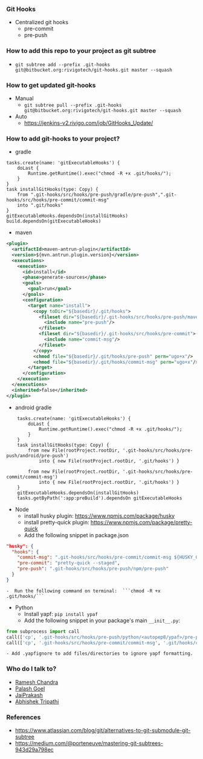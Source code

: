 ### Git Hooks 
* Centralized git hooks
   * pre-commit
   * pre-push 

### How to add this repo to your project as git subtree
* `git subtree add --prefix .git-hooks git@bitbucket.org:rivigotech/git-hooks.git master --squash`

### How to get updated git-hooks
* Manual
  * `git subtree pull --prefix .git-hooks git@bitbucket.org:rivigotech/git-hooks.git master --squash`
* Auto
  *  https://jenkins-v2.rivigo.com/job/GitHooks_Update/

### How to add git-hooks to your project?
* gradle
```
tasks.create(name: 'gitExecutableHooks') {
    doLast {
        Runtime.getRuntime().exec("chmod -R +x .git/hooks/");
    }
}
task installGitHooks(type: Copy) {
    from ".git-hooks/src/hooks/pre-push/gradle/pre-push",".git-hooks/src/hooks/pre-commit/commit-msg"
    into ".git/hooks"
}
gitExecutableHooks.dependsOn(installGitHooks)
build.dependsOn(gitExecutableHooks)
```

* maven

```xml
<plugin>
  <artifactId>maven-antrun-plugin</artifactId>
  <version>${mvn.antrun.plugin.version}</version>
  <executions>
    <execution>
      <id>install</id>
      <phase>generate-sources</phase>
      <goals>
        <goal>run</goal>
      </goals>
      <configuration>
        <target name="install">
          <copy toDir="${basedir}/.git/hooks">
            <fileset dir="${basedir}/.git-hooks/src/hooks/pre-push/maven">
              <include name="pre-push"/>
            </fileset>
            <fileset dir="${basedir}/.git-hooks/src/hooks/pre-commit">
              <include name="commit-msg"/>
            </fileset>
          </copy>
          <chmod file="${basedir}/.git/hooks/pre-push" perm="ugo+x"/>
          <chmod file="${basedir}/.git/hooks/commit-msg" perm="ugo+x"/>
        </target>
      </configuration>
    </execution>
  </executions>
  <inherited>false</inherited>
</plugin>
```
      
* android gradle

```
    tasks.create(name: 'gitExecutableHooks') {
        doLast {
            Runtime.getRuntime().exec("chmod -R +x .git/hooks/");
        }
    }
    task installGitHooks(type: Copy) {
        from new File(rootProject.rootDir, '.git-hooks/src/hooks/pre-push/android/pre-push')
            into { new File(rootProject.rootDir, '.git/hooks') }

        from new File(rootProject.rootDir, '.git-hooks/src/hooks/pre-commit/commit-msg')
            into { new File(rootProject.rootDir, '.git/hooks') }
    }
    gitExecutableHooks.dependsOn(installGitHooks)
    tasks.getByPath(':app:preBuild').dependsOn gitExecutableHooks
```

* Node
    - install husky plugin: https://www.npmjs.com/package/husky
    - install pretty-quick plugin: https://www.npmjs.com/package/pretty-quick 
    - Add the following snippet in package.json
```json
"husky": {
  "hooks": {
    "commit-msg": ".git-hooks/src/hooks/pre-commit/commit-msg ${HUSKY_GIT_PARAMS}",
    "pre-commit": "pretty-quick --staged",
    "pre-push": ".git-hooks/src/hooks/pre-push/npm/pre-push"
  }
}
```    
    -  Run the following command on terminal:  ```chmod -R +x .git/hooks/```

* Python
    - Install yapf: `pip install ypaf`
    - Add the following snippet in your package's main `__init__.py`:
```python
from subprocess import call
call(['cp', '.git-hooks/src/hooks/pre-push/python/<autopep8/ypaf>/pre-push', '.git/hooks/pre-push'])
call(['cp', '.git-hooks/src/hooks/pre-commit/commit-msg', '.git/hooks/commit-msg'])
``` 
    - Add .yapfignore to add files/directories to ignore yapf formatting.

### Who do I talk to?
* [Ramesh Chandra](https://bitbucket.org/ramesh_rivigo)
* [Palash Goel](https://bitbucket.org/palashgoel7/)
* [JaiPrakash](https://bitbucket.org/jaiprakash_rivigo/)
* [Abhishek Tripathi](https://bitbucket.org/abhishektripathi_rivigo/)

### References
* https://www.atlassian.com/blog/git/alternatives-to-git-submodule-git-subtree
* https://medium.com/@porteneuve/mastering-git-subtrees-943d29a798ec